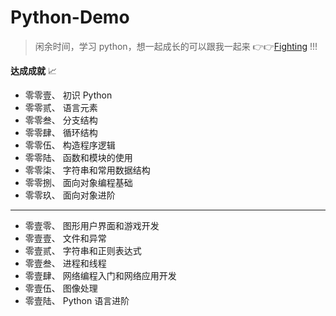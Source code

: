 # Python-Demo

> 闲余时间，学习 python，想一起成长的可以跟我一起来 :point_right::point_right:[Fighting](https://github.com/jackfrued/Python-100-Days) !!!

**达成成就** :chart_with_upwards_trend:

- 零零壹、 初识 Python
- 零零贰、 语言元素
- 零零叁、 分支结构
- 零零肆、 循环结构
- 零零伍、 构造程序逻辑
- 零零陆、 函数和模块的使用
- 零零柒、 字符串和常用数据结构
- 零零捌、 面向对象编程基础
- 零零玖、 面向对象进阶

---

- 零壹零、 图形用户界面和游戏开发
- 零壹壹、 文件和异常
- 零壹贰、 字符串和正则表达式
- 零壹叁、 进程和线程
- 零壹肆、 网络编程入门和网络应用开发
- 零壹伍、 图像处理
- 零壹陆、 Python 语言进阶

